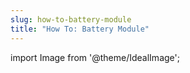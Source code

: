 ```yaml
---
slug: how-to-battery-module
title: "How To: Battery Module"
---
```

import Image from '@theme/IdealImage';
